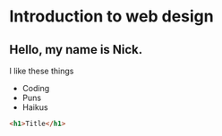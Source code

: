 # Introduction to web design

## Hello, my name is Nick.
I like these things
- Coding
- Puns
- Haikus

```HTML
<h1>Title</h1>

```
